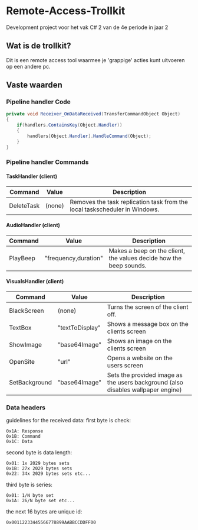 # Remote-Access-Trollkit
Development project voor het vak C# 2 van de 4e periode in jaar 2

## Wat is de trollkit?
Dit is een remote access tool waarmee je 'grappige' acties kunt uitvoeren op een andere pc.


## Vaste waarden

### Pipeline handler Code
```csharp
private void Receiver_OnDataReceived(TransferCommandObject Object)
{
	if(handlers.ContainsKey(Object.Handler))
	{
		handlers[Object.Handler].HandleCommand(Object);
	}
}
```

### Pipeline handler Commands

#### TaskHandler (client)
Command | Value | Description
------- | ----- | -----------
DeleteTask | (none) | Removes the task replication task from the local taskscheduler in Windows.

#### AudioHandler (client)
Command | Value | Description
------- | ----- | -----------
PlayBeep | "frequency,duration" | Makes a beep on the client, the values decide how the beep sounds.

#### VisualsHandler (client)
Command | Value | Description
------- | ----- | -----------
BlackScreen | (none) | Turns the screen of the client off.
TextBox | "textToDisplay" | Shows a message box on the clients screen
ShowImage | "base64Image" | Shows an image on the clients screen
OpenSite | "url" | Opens a website on the users screen
SetBackground | "base64Image" | Sets the provided image as the users background (also disables wallpaper engine)

### Data headers
guidelines for the received data:
first byte is check:
```
0x1A: Response  
0x1B: Command  
0x1C: Data
```
second byte is data length:
```
0x01: 1x 2029 bytes sets  
0x1B: 27x 2029 bytes sets  
0x22: 34x 2029 bytes sets etc...  
```
third byte is series:
```
0x01: 1/N byte set  
0x1A: 26/N byte set etc...  
```
the next 16 bytes are unique id:
```
0x00112233445566778899AABBCCDDFF00
```

